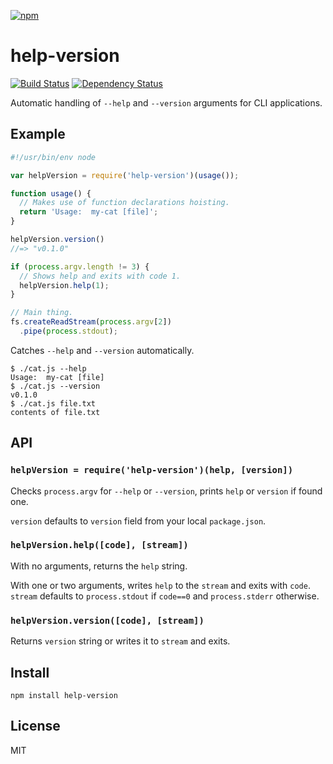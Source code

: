 [![npm](https://nodei.co/npm/help-version.png)](https://nodei.co/npm/help-version/)

# help-version

[![Build Status][travis-badge]][travis] [![Dependency Status][david-badge]][david]

Automatic handling of `--help` and `--version` arguments for CLI applications.

[travis]: https://travis-ci.org/eush77/help-version
[travis-badge]: https://travis-ci.org/eush77/help-version.svg
[david]: https://david-dm.org/eush77/help-version
[david-badge]: https://david-dm.org/eush77/help-version.png

## Example

```js
#!/usr/bin/env node

var helpVersion = require('help-version')(usage());

function usage() {
  // Makes use of function declarations hoisting.
  return 'Usage:  my-cat [file]';
}

helpVersion.version()
//=> "v0.1.0"

if (process.argv.length != 3) {
  // Shows help and exits with code 1.
  helpVersion.help(1);
}

// Main thing.
fs.createReadStream(process.argv[2])
  .pipe(process.stdout);
```

Catches `--help` and `--version` automatically.

```
$ ./cat.js --help
Usage:  my-cat [file]
$ ./cat.js --version
v0.1.0
$ ./cat.js file.txt
contents of file.txt
```

## API

### `helpVersion = require('help-version')(help, [version])`

Checks `process.argv` for `--help` or `--version`, prints `help` or `version` if found one.

`version` defaults to `version` field from your local `package.json`.

### `helpVersion.help([code], [stream])`

With no arguments, returns the `help` string.

With one or two arguments, writes `help` to the `stream` and exits with `code`. `stream` defaults to `process.stdout` if `code==0` and `process.stderr` otherwise.

### `helpVersion.version([code], [stream])`

Returns `version` string or writes it to `stream` and exits.

## Install

```
npm install help-version
```

## License

MIT
